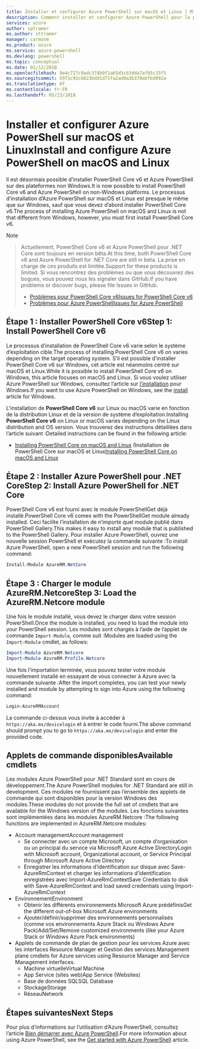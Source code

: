 ```yaml
---
title: Installer et configurer Azure PowerShell sur macOS et Linux │ Microsoft Docs
description: Comment installer et configurer Azure PowerShell pour la première utilisation sur macOS et Linux.
services: azure
author: sptramer
ms.author: sttramer
manager: carmonm
ms.product: azure
ms.service: azure-powershell
ms.devlang: powershell
ms.topic: conceptual
ms.date: 01/12/2018
ms.openlocfilehash: 9e4c727c9adc378b9f1a65d3cb3dda7af05c33f5
ms.sourcegitcommit: 5971c92cb023bdd1d71fa2ad0a3b378abfbd092a
ms.translationtype: HT
ms.contentlocale: fr-FR
ms.lasthandoff: 05/23/2018
---
```

# <a name="install-and-configure-azure-powershell-on-macos-and-linux"></a><span data-ttu-id="8b62d-103">Installer et configurer Azure PowerShell sur macOS et Linux</span><span class="sxs-lookup"><span data-stu-id="8b62d-103">Install and configure Azure PowerShell on macOS and Linux</span></span>

<span data-ttu-id="8b62d-104">Il est désormais possible d’installer PowerShell Core v6 et Azure PowerShell sur des plateformes non Windows.</span><span class="sxs-lookup"><span data-stu-id="8b62d-104">It is now possible to install PowerShell Core v6 and Azure PowerShell on non-Windows platforms.</span></span>
<span data-ttu-id="8b62d-105">Le processus d’installation d’Azure PowerShell sur macOS et Linux est presque le même que sur Windows, sauf que vous devez d’abord installer PowerShell Core v6.</span><span class="sxs-lookup"><span data-stu-id="8b62d-105">The process of installing Azure PowerShell on macOS and Linux is not that different from Windows, however, you must first install PowerShell Core v6.</span></span>

> [!NOTE]

> <span data-ttu-id="8b62d-106">Actuellement, PowerShell Core v6 et Azure PowerShell pour .NET Core sont toujours en version bêta.</span><span class="sxs-lookup"><span data-stu-id="8b62d-106">At this time, both PowerShell Core v6 and Azure PowerShell for .NET Core are still in beta.</span></span>
> <span data-ttu-id="8b62d-107">La prise en charge de ces produits est limitée.</span><span class="sxs-lookup"><span data-stu-id="8b62d-107">Support for these products is limited.</span></span> <span data-ttu-id="8b62d-108">Si vous rencontrez des problèmes ou que vous découvrez des bogues, vous pouvez nous les signaler dans GitHub.</span><span class="sxs-lookup"><span data-stu-id="8b62d-108">If you have problems or discover bugs, please file Issues in GitHub.</span></span>
>
> * [<span data-ttu-id="8b62d-109">Problèmes pour PowerShell Core v6</span><span class="sxs-lookup"><span data-stu-id="8b62d-109">Issues for PowerShell Core v6</span></span>](https://github.com/PowerShell/PowerShell/issues)
> * [<span data-ttu-id="8b62d-110">Problèmes pour Azure PowerShell</span><span class="sxs-lookup"><span data-stu-id="8b62d-110">Issues for Azure PowerShell</span></span>](https://github.com/azure/azure-docs-powershell/issues)

## <a name="step-1-install-powershell-core-v6"></a><span data-ttu-id="8b62d-111">Étape 1 : Installer PowerShell Core v6</span><span class="sxs-lookup"><span data-stu-id="8b62d-111">Step 1: Install PowerShell Core v6</span></span>

<span data-ttu-id="8b62d-112">Le processus d’installation de PowerShell Core v6 varie selon le système d’exploitation cible.</span><span class="sxs-lookup"><span data-stu-id="8b62d-112">The process of installing PowerShell Core v6 on varies depending on the target operating system.</span></span>
<span data-ttu-id="8b62d-113">S’il est possible d’installer PowerShell Core v6 sur Windows, cet article est néanmoins centré sur macOS et Linux.</span><span class="sxs-lookup"><span data-stu-id="8b62d-113">While it is possible to install PowerShell Core v6 on Windows, this article focuses on macOS and Linux.</span></span> <span data-ttu-id="8b62d-114">Si vous voulez utiliser Azure PowerShell sur Windows, consultez l’article sur [l’installation](./install-azurerm-ps.md) pour Windows.</span><span class="sxs-lookup"><span data-stu-id="8b62d-114">If you want to use Azure PowerShell on Windows, see the [install](./install-azurerm-ps.md) article for Windows.</span></span>

<span data-ttu-id="8b62d-115">L’installation de **PowerShell Core v6** sur Linux ou macOS varie en fonction de la distribution Linux et de la version de système d’exploitation.</span><span class="sxs-lookup"><span data-stu-id="8b62d-115">Installing **PowerShell Core v6** on Linux or macOS varies depending on the Linux distribution and OS version.</span></span>
<span data-ttu-id="8b62d-116">Vous trouverez des instructions détaillées dans l’article suivant :</span><span class="sxs-lookup"><span data-stu-id="8b62d-116">Detailed instructions can be found in the following article:</span></span>

- <span data-ttu-id="8b62d-117">[Installing PowerShell Core on macOS and Linux](/powershell/scripting/setup/installing-powershell-core-on-macos-and-linux) (Installation de PowerShell Core sur macOS et Linux</span><span class="sxs-lookup"><span data-stu-id="8b62d-117">[Installing PowerShell Core on macOS and Linux](/powershell/scripting/setup/installing-powershell-core-on-macos-and-linux)</span></span>

## <a name="step-2-install-azure-powershell-for-net-core"></a><span data-ttu-id="8b62d-118">Étape 2 : Installer Azure PowerShell pour .NET Core</span><span class="sxs-lookup"><span data-stu-id="8b62d-118">Step 2: Install Azure PowerShell for .NET Core</span></span>

<span data-ttu-id="8b62d-119">PowerShell Core v6 est fourni avec le module PowerShellGet déjà installé.</span><span class="sxs-lookup"><span data-stu-id="8b62d-119">PowerShell Core v6 comes with the PowerShellGet module already installed.</span></span> <span data-ttu-id="8b62d-120">Ceci facilite l’installation de n’importe quel module publié dans PowerShell Gallery.</span><span class="sxs-lookup"><span data-stu-id="8b62d-120">This makes it easy to install any module that is published to the PowerShell Gallery.</span></span> <span data-ttu-id="8b62d-121">Pour installer Azure PowerShell, ouvrez une nouvelle session PowerShell et exécutez la commande suivante :</span><span class="sxs-lookup"><span data-stu-id="8b62d-121">To install Azure PowerShell, open a new PowerShell session and run the following command:</span></span>

```powershell
Install-Module AzureRM.NetCore
```

## <a name="step-3-load-the-azurermnetcore-module"></a><span data-ttu-id="8b62d-122">Étape 3 : Charger le module AzureRM.Netcore</span><span class="sxs-lookup"><span data-stu-id="8b62d-122">Step 3: Load the AzureRM.Netcore module</span></span>

<span data-ttu-id="8b62d-123">Une fois le module installé, vous devez le charger dans votre session PowerShell.</span><span class="sxs-lookup"><span data-stu-id="8b62d-123">Once the module is installed, you need to load the module into your PowerShell session.</span></span> <span data-ttu-id="8b62d-124">Les modules sont chargés à l’aide de l’applet de commande `Import-Module`, comme suit :</span><span class="sxs-lookup"><span data-stu-id="8b62d-124">Modules are loaded using the `Import-Module` cmdlet, as follows:</span></span>

```powershell
Import-Module AzureRM.Netcore
Import-Module AzureRM.Profile.Netcore
```

<span data-ttu-id="8b62d-125">Une fois l’importation terminée, vous pouvez tester votre module nouvellement installé en essayant de vous connecter à Azure avec la commande suivante :</span><span class="sxs-lookup"><span data-stu-id="8b62d-125">After the import completes, you can test your newly installed and module by attempting to sign into Azure using the following command:</span></span>

```powershell
Login-AzureRMAccount
```

<span data-ttu-id="8b62d-126">La commande ci-dessus vous invite à accéder à `https://aka.ms/devicelogin` et à entrer le code fourni.</span><span class="sxs-lookup"><span data-stu-id="8b62d-126">The above command should prompt you to go to `https://aka.ms/devicelogin` and enter the provided code.</span></span>

## <a name="available-cmdlets"></a><span data-ttu-id="8b62d-127">Applets de commande disponibles</span><span class="sxs-lookup"><span data-stu-id="8b62d-127">Available cmdlets</span></span>

<span data-ttu-id="8b62d-128">Les modules Azure PowerShell pour .NET Standard sont en cours de développement.</span><span class="sxs-lookup"><span data-stu-id="8b62d-128">The Azure PowerShell modules for .NET Standard are still in development.</span></span> <span data-ttu-id="8b62d-129">Ces modules ne fournissent pas l’ensemble des applets de commande qui sont disponibles pour la version Windows des modules.</span><span class="sxs-lookup"><span data-stu-id="8b62d-129">These modules do not provide the full set of cmdlets that are available for the Windows version of the modules.</span></span> <span data-ttu-id="8b62d-130">Les fonctions suivantes sont implémentées dans les modules AzureRM.Netcore :</span><span class="sxs-lookup"><span data-stu-id="8b62d-130">The following functions are implemented in AzureRM.Netcore modules:</span></span>

* <span data-ttu-id="8b62d-131">Account management</span><span class="sxs-lookup"><span data-stu-id="8b62d-131">Account management</span></span>
  - <span data-ttu-id="8b62d-132">Se connecter avec un compte Microsoft, un compte d’organisation ou un principal du service via Microsoft Azure Active Directory</span><span class="sxs-lookup"><span data-stu-id="8b62d-132">Login with Microsoft account, Organizational account, or Service Principal through Microsoft Azure Active Directory</span></span>
  - <span data-ttu-id="8b62d-133">Enregistrer les informations d’identification sur disque avec Save-AzureRmContext et charger les informations d’identification enregistrées avec Import-AzureRmContext</span><span class="sxs-lookup"><span data-stu-id="8b62d-133">Save Credentials to disk with Save-AzureRmContext and load saved credentials using Import-AzureRmContext</span></span>
* <span data-ttu-id="8b62d-134">Environnement</span><span class="sxs-lookup"><span data-stu-id="8b62d-134">Environment</span></span>
  - <span data-ttu-id="8b62d-135">Obtenir les différents environnements Microsoft Azure prédéfinis</span><span class="sxs-lookup"><span data-stu-id="8b62d-135">Get the different out-of-box Microsoft Azure environments</span></span>
  - <span data-ttu-id="8b62d-136">Ajouter/définir/supprimer des environnements personnalisés (comme vos environnements Azure Stack ou Windows Azure Pack)</span><span class="sxs-lookup"><span data-stu-id="8b62d-136">Add/Set/Remove customized environments (like your Azure Stack or Windows Azure Pack environments)</span></span>
* <span data-ttu-id="8b62d-137">Applets de commande de plan de gestion pour les services Azure avec les interfaces Resource Manager et Gestion des services.</span><span class="sxs-lookup"><span data-stu-id="8b62d-137">Management plane cmdlets for Azure services using Resource Manager and Service Management interfaces.</span></span>
  - <span data-ttu-id="8b62d-138">Machine virtuelle</span><span class="sxs-lookup"><span data-stu-id="8b62d-138">Virtual Machine</span></span>
  - <span data-ttu-id="8b62d-139">App Service (sites web)</span><span class="sxs-lookup"><span data-stu-id="8b62d-139">App Service (Websites)</span></span>
  - <span data-ttu-id="8b62d-140">Base de données SQL</span><span class="sxs-lookup"><span data-stu-id="8b62d-140">SQL Database</span></span>
  - <span data-ttu-id="8b62d-141">Stockage</span><span class="sxs-lookup"><span data-stu-id="8b62d-141">Storage</span></span>
  - <span data-ttu-id="8b62d-142">Réseau</span><span class="sxs-lookup"><span data-stu-id="8b62d-142">Network</span></span>

## <a name="next-steps"></a><span data-ttu-id="8b62d-143">Étapes suivantes</span><span class="sxs-lookup"><span data-stu-id="8b62d-143">Next Steps</span></span>

<span data-ttu-id="8b62d-144">Pour plus d’informations sur l’utilisation d’Azure PowerShell, consultez l’article [Bien démarrer avec Azure PowerShell](get-started-azureps.md).</span><span class="sxs-lookup"><span data-stu-id="8b62d-144">For more information about using Azure PowerShell, see the [Get started with Azure PowerShell](get-started-azureps.md) article.</span></span>
